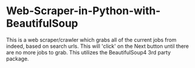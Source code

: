 # Web-Scraper-in-Python-with-BeautifulSoup
This is a web scraper/crawler which grabs all of the current jobs from indeed, based on search urls.  This will 'click' on the Next button until there are no more jobs to grab.  This utilizes the BeautifulSoup4 3rd party package.
